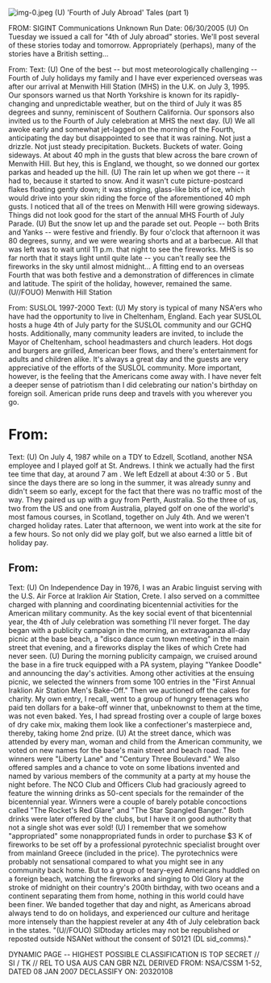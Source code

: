 ![img-0.jpeg](img-0.jpeg)
(U) 'Fourth of July Abroad' Tales (part 1)

FROM: SIGINT Communications
Unknown
Run Date: 06/30/2005
(U) On Tuesday we issued a call for "4th of July abroad" stories. We'll post several of these stories today and tomorrow. Appropriately (perhaps), many of the stories have a British setting...

From:
Text: (U) One of the best -- but most meteorologically challenging -- Fourth of July holidays my family and I have ever experienced overseas was after our arrival at Menwith Hill Station (MHS) in the U.K. on July 3, 1995. Our sponsors warned us that North Yorkshire is known for its rapidly-changing and unpredictable weather, but on the third of July it was 85 degrees and sunny, reminiscent of Southern California. Our sponsors also invited us to the Fourth of July celebration at MHS the next day.
(U) We all awoke early and somewhat jet-lagged on the morning of the Fourth, anticipating the day but disappointed to see that it was raining. Not just a drizzle. Not just steady precipitation. Buckets. Buckets of water. Going sideways. At about 40 mph in the gusts that blew across the bare crown of Menwith Hill. But hey, this is England, we thought, so we donned our gortex parkas and headed up the hill.
(U) The rain let up when we got there -- it had to, because it started to snow. And it wasn't cute picture-postcard flakes floating gently down; it was stinging, glass-like bits of ice, which would drive into your skin riding the force of the aforementioned 40 mph gusts. I noticed that all of the trees on Menwith Hill were growing sideways. Things did not look good for the start of the annual MHS Fourth of July Parade.
(U) But the snow let up and the parade set out. People -- both Brits and Yanks -- were festive and friendly. By four o'clock that afternoon it was 80 degrees, sunny, and we were wearing shorts and at a barbecue. All that was left was to wait until 11 p.m. that night to see the fireworks. MHS is so far north that it stays light until quite late -- you can't really see the fireworks in the sky until almost midnight... A fitting end to an overseas Fourth that was both festive and a demonstration of differences in climate and latitude. The spirit of the holiday, however, remained the same.
(U//FOUO) Menwith Hill Station

From: SUSLOL 1997-2000
Text: (U) My story is typical of many NSA'ers who have had the opportunity to live in Cheltenham, England. Each year SUSLOL
hosts a huge 4th of July party for the SUSLOL community and our GCHQ hosts. Additionally, many community leaders are invited, to include the Mayor of Cheltenham, school headmasters and church leaders. Hot dogs and burgers are grilled, American beer flows, and there's entertainment for adults and children alike. It's always a great day and the guests are very appreciative of the efforts of the SUSLOL community. More important, however, is the feeling that the Americans come away with. I have never felt a deeper sense of patriotism than I did celebrating our nation's birthday on foreign soil. American pride runs deep and travels with you wherever you go.

# From: 

Text: (U) On July 4, 1987 while on a TDY to Edzell, Scotland, another NSA employee and I played golf at St. Andrews. I think we actually had the first tee time that day, at around 7 am . We left Edzell at about 4:30 or 5 . But since the days there are so long in the summer, it was already sunny and didn't seem so early, except for the fact that there was no traffic most of the way. They paired us up with a guy from Perth, Australia. So the three of us, two from the US and one from Australia, played golf on one of the world's most famous courses, in Scotland, together on July 4th. And we weren't charged holiday rates. Later that afternoon, we went into work at the site for a few hours. So not only did we play golf, but we also earned a little bit of holiday pay.

## From:

Text: (U) On Independence Day in 1976, I was an Arabic linguist serving with the U.S. Air Force at Iraklion Air Station, Crete. I also served on a committee charged with planning and coordinating bicentennial activities for the American military community. As the key social event of that bicentennial year, the 4th of July celebration was something I'll never forget. The day began with a publicity campaign in the morning, an extravaganza all-day picnic at the base beach, a "disco dance cum town meeting" in the main street that evening, and a fireworks display the likes of which Crete had never seen.
(U) During the morning publicity campaign, we cruised around the base in a fire truck equipped with a PA system, playing "Yankee Doodle" and announcing the day's activities. Among other activities at the ensuing picnic, we selected the winners from some 100 entries in the "First Annual Iraklion Air Station Men's Bake-Off." Then we auctioned off the cakes for charity. My own entry, I recall, went to a group of hungry teenagers who paid ten dollars for a bake-off winner that, unbeknownst to them at the time, was not even baked. Yes, I had spread frosting over a couple of large boxes of dry cake mix, making them look like a confectioner's masterpiece and, thereby, taking home 2nd prize.
(U) At the street dance, which was attended by every man, woman and child from the American community, we voted on new names for the base's main street and beach road. The winners were "Liberty Lane" and "Century Three Boulevard." We also offered samples and a chance to vote on some libations invented and named by various members of the community at a party at my house the night before. The NCO Club and Officers Club had graciously agreed to feature the winning drinks as 50-cent specials for the remainder of the bicentennial year. Winners were a couple
of barely potable concoctions called "The Rocket's Red Glare" and "The Star Spangled Banger." Both drinks were later offered by the clubs, but I have it on good authority that not a single shot was ever sold!
(U) I remember that we somehow "appropriated" some nonappropriated funds in order to purchase $\$ 3 \mathrm{~K}$ of fireworks to be set off by a professional pyrotechnic specialist brought over from mainland Greece (included in the price). The pyrotechnics were probably not sensational compared to what you might see in any community back home. But to a group of teary-eyed Americans huddled on a foreign beach, watching the fireworks and singing to Old Glory at the stroke of midnight on their country's 200th birthday, with two oceans and a continent separating them from home, nothing in this world could have been finer. We banded together that day and night, as Americans abroad always tend to do on holidays, and experienced our culture and heritage more intensely than the happiest reveler at any 4th of July celebration back in the states.
"(U//FOUO) SIDtoday articles may not be republished or reposted outside NSANet without the consent of S0121 (DL sid_comms)."

DYNAMIC PAGE -- HIGHEST POSSIBLE CLASSIFICATION IS TOP SECRET // SI / TK // REL TO USA AUS CAN GBR NZL DERIVED FROM: NSA/CSSM 1-52, DATED 08 JAN 2007 DECLASSIFY ON: 20320108
